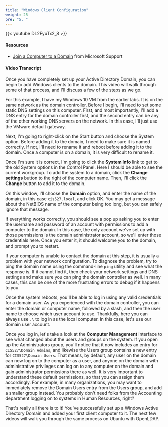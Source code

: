 ```yaml
---
title: "Windows Client Configuration"
weight: 25
pre: "5. "
---
```


{{< youtube DL2FyuTx2_8 >}}

#### Resources

* [Join a Computer to a Domain](https://learn.microsoft.com/en-us/windows-server/identity/ad-fs/deployment/join-a-computer-to-a-domain) from Microsoft Support

#### Video Transcript

Once you have completely set up your Active Directory Domain, you can begin to add Windows clients to the domain. This video will walk through some of that process, and I'll discuss a few of the steps as we go.

For this example, I have my Windows 10 VM from the earlier labs. It is on the same network as the domain controller. Before I begin, I'll need to set some static DNS settings on this computer. First, and most importantly, I'll add a DNS entry for the domain controller first, and the second entry can be any of the other working DNS servers on the network. In this case, I'll just use the VMware default gateway.

Next, I'm going to right-click on the Start button and choose the System option. Before adding it to the domain, I need to make sure it is named correctly. If not, I'll need to rename it and reboot before adding it to the domain. Once a computer is on a domain, it is very difficult to rename it.

Once I'm sure it is correct, I'm going to click the **System Info** link to get to the old System options in the Control Panel. Here I should be able to see the current workgroup. To add the system to a domain, click the **Change settings** button to the right of the computer name. Then, I'll click the **Change** button to add it to the domain.

On this window, I'll choose the **Domain** option, and enter the name of the domain, in this case `cis527.local`, and click OK. You may get a message about the NetBIOS name of the computer being too long, but you can safely ignore that message.

If everything works correctly, you should see a pop up asking you to enter the username and password of an account with permissions to add a computer to the domain. In this case, the only account we've set up with those permissions is the domain administrator account, so we'll enter those credentials here. Once you enter it, it should welcome you to the domain, and prompt you to restart.

If your computer is unable to contact the domain at this step, it is usually a problem with your network configuration. To diagnose the problem, try to ping the domain name using the command-line `ping` utility and see what the response is. If it cannot find it, then check your network settings and DNS settings and make sure you can ping the domain controller as well. In many cases, this can be one of the more frustrating errors to debug if it happens to you.

Once the system reboots, you'll be able to log in using any valid credentials for a domain user. As you experienced with the domain controller, you can enter the domain or computer name, followed by a slash, and then the user name to choose which user account to use. Thankfully, here you can always use `.\` to log in as the local computer. In this case, let's use our domain user account.

Once you log in, let's take a look at the **Computer Management** interface to see what changed about the users and groups on the system. If you open up the Administrators group, you'll notice that it now includes an entry for `CIS527\Domain Admins`, and likewise the Users group contains a new entry for `CIS527\Domain Users`. That means, by default, any user on the domain can now log on to the computer as a user, and anyone on the domain with administrative privileges can log on to any computer on the domain and gain administrator permissions there as well. It is very important to understand these default permissions, so that you can assign them accordingly. For example, in many organizations, you may want to immediately remove the Domain Users entry from the Users group, and add a smaller group instead. You probably don't need folks from the Accounting department logging on to systems in Human Resources, right?

That's really all there is to it! You've successfully set up a Windows Active Directory Domain and added your first client computer to it. The next few videos will walk you through the same process on Ubuntu with OpenLDAP.
